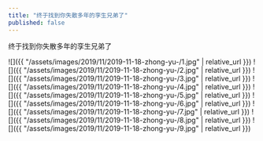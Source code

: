 ```yaml
---
title: "终于找到你失散多年的孪生兄弟了"
published: false
---
```

终于找到你失散多年的孪生兄弟了



![]({{ "/assets/images/2019/11/2019-11-18-zhong-yu-/1.jpg" | relative_url }})
![]({{ "/assets/images/2019/11/2019-11-18-zhong-yu-/2.jpg" | relative_url }})
![]({{ "/assets/images/2019/11/2019-11-18-zhong-yu-/3.jpg" | relative_url }})
![]({{ "/assets/images/2019/11/2019-11-18-zhong-yu-/4.jpg" | relative_url }})
![]({{ "/assets/images/2019/11/2019-11-18-zhong-yu-/5.jpg" | relative_url }})
![]({{ "/assets/images/2019/11/2019-11-18-zhong-yu-/6.jpg" | relative_url }})
![]({{ "/assets/images/2019/11/2019-11-18-zhong-yu-/7.jpg" | relative_url }})
![]({{ "/assets/images/2019/11/2019-11-18-zhong-yu-/8.jpg" | relative_url }})
![]({{ "/assets/images/2019/11/2019-11-18-zhong-yu-/9.jpg" | relative_url }})
